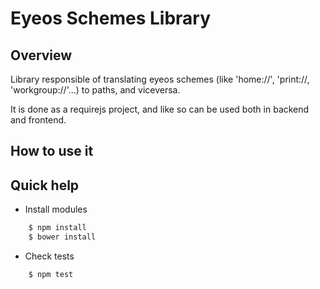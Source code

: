 Eyeos Schemes Library
=====================

## Overview

Library responsible of translating eyeos schemes (like 'home://', 'print://, 'workgroup://'...) to paths, and viceversa.

It is done as a requirejs project, and like so can be used both in backend and frontend.

## How to use it

## Quick help

* Install modules

```bash
	$ npm install
	$ bower install
```

* Check tests

```bash
    $ npm test
```

